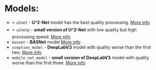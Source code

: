 # Models:
* ⭐ `u2net` - __U^2-Net__ model has the best quality processing. [More info](https://github.com/NathanUA/U-2-Net)
* ⭐ `u2netp` - __small version of U^2-Net__ with low quality but high processing speed. [More info](https://github.com/NathanUA/U-2-Net)
* `basnet` - __BASNet__ model [More info](https://github.com/NathanUA/BASNet)
* `xception_model` - __DeepLabV3__ model with quality worse than the first two. [More info](https://github.com/tensorflow/models/tree/master/research/deeplab)
* `mobile_net_model` - __small version of DeepLabV3__ model with quality worse than the first three. [More info](https://github.com/tensorflow/models/tree/master/research/deeplab)